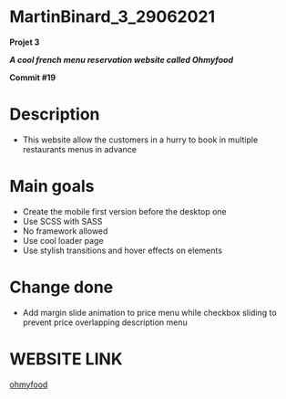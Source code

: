 # MartinBinard_3_29062021
**Projet 3**

***A cool french menu reservation website called Ohmyfood***

**Commit #19**

# Description

* This website allow the customers in a hurry to book in multiple restaurants menus in advance

# Main goals

* Create the mobile first version before the desktop one
* Use SCSS with SASS
* No framework allowed
* Use cool loader page
* Use stylish transitions and hover effects on elements

# Change done

* Add margin slide animation to price menu while checkbox sliding to prevent price overlapping description menu

# WEBSITE LINK

[ohmyfood](https://martinbinard.github.io/MartinBinard_3_29062021/)